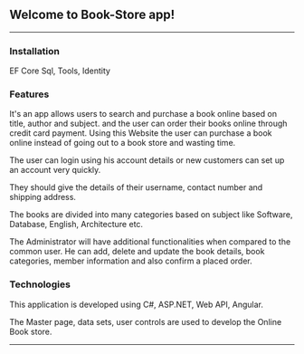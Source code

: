 ## Welcome to Book-Store app!

---

### Installation

EF Core Sql, Tools, Identity

### Features

It's an app allows users to search and purchase a book online based on title, author and subject. 
and the user can order their books online through credit card payment. Using this Website the user 
can purchase a book online instead of going out to a book store and wasting time.

The user can login using his account details or new customers can set up an account very quickly. 

They should give the details of their username, contact number and shipping address. 

The books are divided into many categories based on subject like Software, Database, English, Architecture etc.

The Administrator will have additional functionalities when compared to the
common user. 
He can add, delete and update the book details, book categories,
member information and also confirm a placed order.

### Technologies

This application is developed using C#, ASP.NET, Web API, Angular. 

The Master page, data sets, user controls are used to develop the Online Book store. 

---
